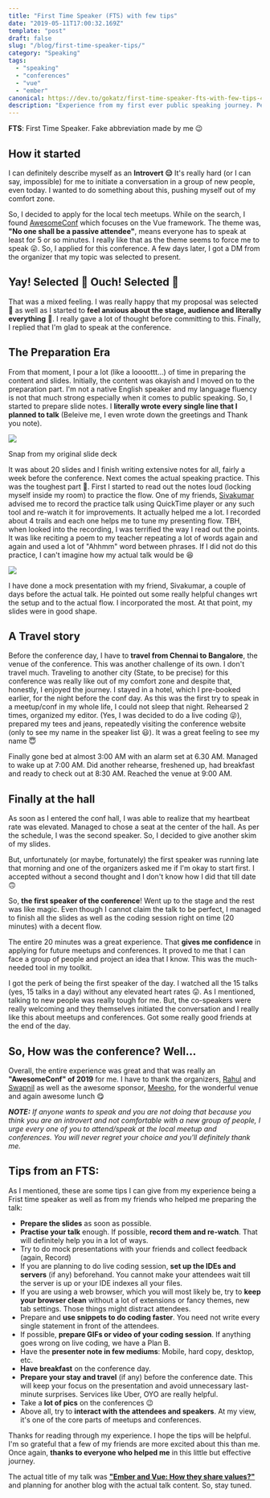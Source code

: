 ```yaml
---
title: "First Time Speaker (FTS) with few tips"
date: "2019-05-11T17:00:32.169Z"
template: "post"
draft: false
slug: "/blog/first-time-speaker-tips/"
category: "Speaking"
tags:
  - "speaking"
  - "conferences"
  - "vue"
  - "ember"
canonical: https://dev.to/gokatz/first-time-speaker-fts-with-few-tips-45po
description: "Experience from my first ever public speaking journey. Penned down a few suggestions I got as well as I learned from the experience for fellow First Time Speakers (FTS) 😉"
---
```


**FTS**: First Time Speaker. Fake abbreviation made by me 😉
 
## How it started
I can definitely describe myself as an **Introvert 😑**  It's really hard (or I can say, impossible) for me to initiate a conversation in a group of new people, even today. I wanted to do something about this, pushing myself out of my comfort zone.

So, I decided to apply for the local tech meetups. While on the search, I found [AwesomeConf](http://awesomeconf.dev) which focuses on the Vue framework. The theme was, **"No one shall be a passive attendee"**, means everyone has to speak at least for 5 or so minutes. I really like that as the theme seems to force me to speak 😜. So, I applied for this conference. A few days later, I got a DM from the organizer that my topic was selected to present.

## Yay! Selected 🕺 Ouch! Selected 🥴

That was a mixed feeling. I was really happy that my proposal was selected 🤩 as well as I started to **feel anxious about the stage, audience and literally everything** 🤯. I really gave a lot of thought before committing to this. Finally, I replied that I'm glad to speak at the conference.

## The Preparation Era

From that moment, I pour a lot (like a loooottt...) of time in preparing the content and slides. Initially, the content was okayish and I moved on to the preparation part. I'm not a native English speaker and my language fluency is not that much strong especially when it comes to public speaking. So, I started to prepare slide notes. I **literally wrote every single line that I planned to talk** (Beleive me, I even wrote down the greetings and Thank you note).

![](/media/slidedeck.png)

<figcaption>Snap from my original slide deck</figcaption>

It was about 20 slides and I finish writing extensive notes for all, fairly a week before the conference. Next comes the actual speaking practice. This was the toughest part 😬. First I started to read out the notes loud (locking myself inside my room) to practice the flow. One of my friends, [Sivakumar](https://twitter.com/sivakumar_k) advised me to record the practice talk using QuickTime player or any such tool and re-watch it for improvements. It actually helped me a lot. I recorded about 4 trails and each one helps me to tune my presenting flow. TBH, when looked into the recording, I was terrified the way I read out the points. It was like reciting a poem to my teacher repeating a lot of words again and again and used a lot of "Ahhmm" word between phrases. If I did not do this practice, I can't imagine how my actual talk would be 😆

![](https://media.giphy.com/media/3orifgrO0BU09tqeJ2/giphy.gif)


I have done a mock presentation with my friend, Sivakumar, a couple of days before the actual talk. He pointed out some really helpful changes wrt the setup and to the actual flow. I incorporated the most. At that point, my slides were in good shape.

## A Travel story 

Before the conference day, I have to **travel from Chennai to Bangalore**, the venue of the conference. This was another challenge of its own. I don't travel much. Traveling to another city (State, to be precise) for this conference was really like out of my comfort zone and despite that, honestly, I enjoyed the journey. I stayed in a hotel, which I pre-booked earlier, for the night before the conf day. As this was the first try to speak in a meetup/conf in my whole life, I could not sleep that night. Rehearsed 2 times, organized my editor. (Yes, I was decided to do a live coding 😜), prepared my tees and jeans, repeatedly visiting the conference website (only to see my name in the speaker list 😃). It was a great feeling to see my name 😇

Finally gone bed at almost 3:00 AM with an alarm set at 6.30 AM. Managed to wake up at 7:00 AM. Did another rehearse, freshened up, had breakfast and ready to check out at 8:30 AM. Reached the venue at 9:00 AM. 

## Finally at the hall

As soon as I entered the conf hall, I was able to realize that my heartbeat rate was elevated. Managed to chose a seat at the center of the hall. As per the schedule, I was the second speaker. So, I decided to give another skim of my slides. 

But, unfortunately (or maybe, fortunately) the first speaker was running late that morning and one of the organizers asked me if I'm okay to start first. I accepted without a second thought and I don't know how I did that till date 🙃

So, **the first speaker of the conference**! Went up to the stage and the rest was like magic. Even though I cannot claim the talk to be perfect, I managed to finish all the slides as well as the coding session right on time (20 minutes) with a decent flow.

The entire 20 minutes was a great experience. That **gives me confidence** in applying for future meetups and conferences. It proved to me that I can face a group of people and project an idea that I know. This was the much-needed tool in my toolkit.

I got the perk of being the first speaker of the day. I watched all the 15 talks (yes, 15 talks in a day) without any elevated heart rates 😛. As I mentioned, talking to new people was really tough for me. But, the co-speakers were really welcoming and they themselves initiated the conversation and I really like this about meetups and conferences. Got some really good friends at the end of the day.

## So, How was the conference? Well...

Overall, the entire experience was great and that was really an **"AwesomeConf" of 2019** for me. I have to thank the organizers, [Rahul](https://twitter.com/@znck0) and [Swapnil](https://twitter.com/SwapAgarwal) as well as the awesome sponsor, [Meesho](https://meesho.com/), for the wonderful venue and again awesome lunch 😋

_**NOTE:** If anyone wants to speak and you are not doing that because you think you are an introvert and not comfortable with a new group of people, I urge every one of you to attend/speak at the local meetup and conferences. You will never regret your choice and you'll definitely thank me._

## Tips from an FTS: 
As I mentioned, these are some tips I can give from my experience being a Frist time speaker as well as from my friends who helped me preparing the talk:

* **Prepare the slides** as soon as possible.
* **Practise your talk** enough. If possible, **record them and re-watch**. That will definitely help you in a lot of ways.
* Try to do mock presentations with your friends and collect feedback (again, Record)
* If you are planning to do live coding session, **set up the IDEs and servers** (if any) beforehand. You cannot make your attendees wait till the server is up or your IDE indexes all your files.
* If you are using a web browser, which you will most likely be, try to **keep your browser clean** without a lot of extensions or fancy themes, new tab settings. Those things might distract attendees.
* Prepare and **use snippets to do coding faster**. You need not write every single statement in front of the attendees.
* If possible, **prepare GIFs or video of your coding session**. If anything goes wrong on live coding, we have a Plan B. 
* Have the **presenter note in few mediums**: Mobile, hard copy, desktop, etc.
* **Have breakfast** on the conference day.
* **Prepare your stay and travel** (if any) before the conference date. This will keep your focus on the presentation and avoid unnecessary last-minute surprises. Services like Uber, OYO are really helpful.
* Take a **lot of pics** on the conferences 😉
* Above all, try to **interact with the attendees and speakers**. At my view, it's one of the core parts of meetups and conferences.

Thanks for reading through my experience. I hope the tips will be helpful. I'm so grateful that a few of my friends are more excited about this than me. Once again, **thanks to everyone who helped me** in this little but effective journey.

The actual title of my talk was **["Ember and Vue: How they share values?"](https://slides.com/gokatz/ember-and-vue)** and planning for another blog with the actual talk content. So, stay tuned.